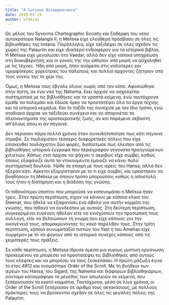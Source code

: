 ```yaml
---
title: "A Curious Disappearance"
date: 2019-03-19
author: sfakias
---
```


Ως μέλος του Syvorms Chartographic Society και ξάδερφη του νέου αυτοκράτορα
Nalangis ΙΙ, η Melissa είχε ελεύθερη πρόσβαση σε όλες τις βιβλιοθήκες της
Imtaria. Παράλληλα, είχε ταξιδέψει σε όλες σχεδόν τις χώρες της Palaurim και
είχε ιδιαίτερο ενδιαφέρον για τα ιστορικά βιβλία. Η Melissa είχε μεγαλώσει στο
Vaedar, αλλά δεν είχε κάποια υποχρέωση στη διακυβέρνηση, και οι γονείς της την
ώθησαν από μικρή να ασχοληθεί με τις τέχνες. Ήδη από μικρή, ήταν ανάμεσα στις
καλύτερες και ομορφότερες χορεύτριες του παλατιού, και πολλοί άρχοντες ζήτησαν
από τους γονείς της το χέρι της.



Όμως, η Melissa τους έβγαλε όλους νωρίς από τον κόπο. Αφοσιώθηκε στην πίστη,
σε ένα ναό της Nahema. Εκεί άρχισε να ασχολείται συστηματικά με τις
βιβλιοθήκες και τα γραπτά κείμενα, ενώ ταυτόχρονα έμαθε να πολεμάει και έδωσε
όρκο να προστατέψει όλα τα έργα τέχνης και τα ιστορικά κειμήλια. Και το ταξίδι
της συνέχισε με τον ίδιο τρόπο, ενώ σταδιακά άρχισε να ταξιδεύει συνέχεια και
να απαρνιέται τα πλεονεκτήματα της αριστοκρατικής ζωής, αν και παρέμενε
σεβαστή απ'όλους όπου κι αν πήγαινε.



Δεν πέρασαν πάρα πολλά χρόνια όταν συνειδητοποίησε πως κάτι πήγαινε στραβά. Σε
τουλάχιστον τέσσερις διαφορετικές πόλεις που είχε επισκευθεί τουλάχιστον δύο
φορές, διαπίστωσε πως έλειπαν από τις βιβλιοθήκες ιστορικά έγγραφα που
περιέγραφαν γεγονότα προηγούμενων χιλιετιών. Κάπως έτσι άρχισε να ψάχνει τι
ακριβώς είχε συμβεί, καθώς όποιος εξαφάνιζε αυτά τα ντοκουμέντα έμοιαζε να
κάνει πολύ συστηματική δουλειά. Ήρθε σε επαφή με τους ιερείς του Hansa, αλλά
δεν ήξεραν κάτι. Αρκετοί εξοργίστηκαν με το τι είχε συμβεί, και ορκίστηκαν να
βοηθήσουν τη Melissa με όποιον τρόπο μπορούσαν, καθώς η αποστολή τους ήταν η
διατήρηση και η διάδοση της γνώσης.



Οι πιθανότεροι ύποπτοι που μπορούσε να κατονομάσει η Melissa ήταν τρεις. Στην
πρώτη περίπτωση, είχαν να κάνουν με κάποια κλίκα του Steenar, που ήθελε να
εξαφανίσει ένα άβολο για αυτήν κομμάτι της γνώσης, που πιθανό να συνδεόταν με
αυτούς. Στη δεύτερη περίπτωση, συγκεκριμένοι ευγενείς ήθελαν είτε να
ενισχύσουν την προσωπική τους συλλογή, είτε να βελτιώσουν τη γνώμη που είχε
κάποιος για την οικογένειά τους, απομακρύνοντας τις κακό παρελθόν τους. Στην
τρίτη περίπτωση, κάποια συνωμοταξία πιστών του Yast ή του Amehan είχε συμφέρον
με το να φύγουν από το ιστορικό συνεχές κάποιες από τις χειρότερές τους
πράξεις.



Σε κάθε περίπτωση, η Melissa ίδρυσε άμεσα μια κυρίως μυστική οργάνωση
προκειμένου να μπορέσει να προστατέψει τις βιβλιοθήκες από αυτούς τους κλέφτες
και να μπορέσει να τους ξεσκεπάσει. Η πρώτη μάζωξη έγινε το έτος 4812 και
ονομάστηκε Order of the Scroll. Με τη βοήθεια των ιερέων του Hansa, του
Sigard, της Nahema και διάφορων βιβλιοθηκάριων, σύντομα καταγράφηκε το μέγεθος
των απωλειών σε κείμενα, που ξεπερνουσαν τα εκατό κομμάτια. Ταυτόχρονα, μέσα
σε λίγα χρόνια, οι Order of the Scroll ξεπέρασαν σε αριθμό τους οκτακόσιους,
με πολλούς πράκτορες τους να βρίσκονται σχεδόν σε όλες τις μεγάλες πόλεις της
Palaurim.

